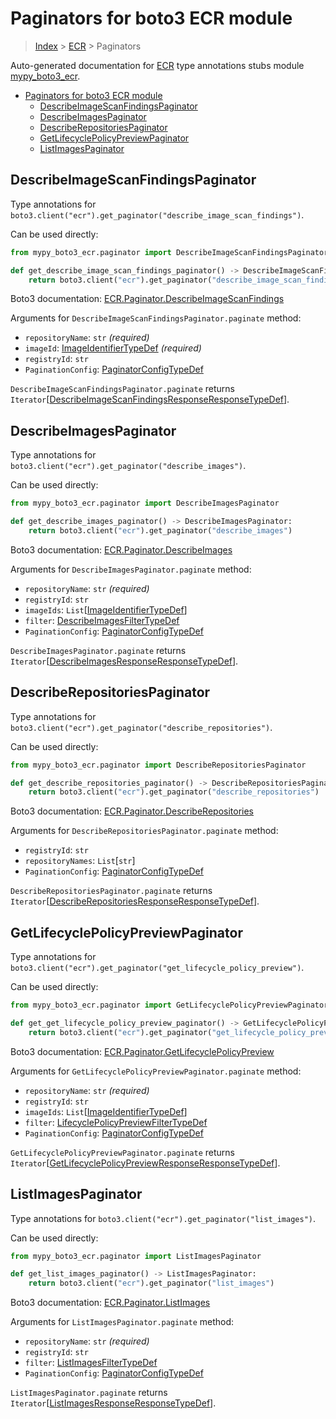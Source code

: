 # Paginators for boto3 ECR module

> [Index](..) > [ECR](.) > Paginators

Auto-generated documentation for
[ECR](https://boto3.amazonaws.com/v1/documentation/api/latest/reference/services/ecr.html#ECR)
type annotations stubs module
[mypy_boto3_ecr](https://pypi.org/project/mypy-boto3-ecr/).

- [Paginators for boto3 ECR module](#paginators-for-boto3-ecr-module)
  - [DescribeImageScanFindingsPaginator](#describeimagescanfindingspaginator)
  - [DescribeImagesPaginator](#describeimagespaginator)
  - [DescribeRepositoriesPaginator](#describerepositoriespaginator)
  - [GetLifecyclePolicyPreviewPaginator](#getlifecyclepolicypreviewpaginator)
  - [ListImagesPaginator](#listimagespaginator)

## DescribeImageScanFindingsPaginator

Type annotations for
`boto3.client("ecr").get_paginator("describe_image_scan_findings")`.

Can be used directly:

```python
from mypy_boto3_ecr.paginator import DescribeImageScanFindingsPaginator

def get_describe_image_scan_findings_paginator() -> DescribeImageScanFindingsPaginator:
    return boto3.client("ecr").get_paginator("describe_image_scan_findings")
```

Boto3 documentation:
[ECR.Paginator.DescribeImageScanFindings](https://boto3.amazonaws.com/v1/documentation/api/latest/reference/services/ecr.html#ECR.Paginator.DescribeImageScanFindings)

Arguments for `DescribeImageScanFindingsPaginator.paginate` method:

- `repositoryName`: `str` *(required)*
- `imageId`: [ImageIdentifierTypeDef](./type_defs.md#imageidentifiertypedef)
  *(required)*
- `registryId`: `str`
- `PaginationConfig`:
  [PaginatorConfigTypeDef](./type_defs.md#paginatorconfigtypedef)

`DescribeImageScanFindingsPaginator.paginate` returns
`Iterator`\[[DescribeImageScanFindingsResponseResponseTypeDef](./type_defs.md#describeimagescanfindingsresponseresponsetypedef)\].

## DescribeImagesPaginator

Type annotations for `boto3.client("ecr").get_paginator("describe_images")`.

Can be used directly:

```python
from mypy_boto3_ecr.paginator import DescribeImagesPaginator

def get_describe_images_paginator() -> DescribeImagesPaginator:
    return boto3.client("ecr").get_paginator("describe_images")
```

Boto3 documentation:
[ECR.Paginator.DescribeImages](https://boto3.amazonaws.com/v1/documentation/api/latest/reference/services/ecr.html#ECR.Paginator.DescribeImages)

Arguments for `DescribeImagesPaginator.paginate` method:

- `repositoryName`: `str` *(required)*
- `registryId`: `str`
- `imageIds`:
  `List`\[[ImageIdentifierTypeDef](./type_defs.md#imageidentifiertypedef)\]
- `filter`:
  [DescribeImagesFilterTypeDef](./type_defs.md#describeimagesfiltertypedef)
- `PaginationConfig`:
  [PaginatorConfigTypeDef](./type_defs.md#paginatorconfigtypedef)

`DescribeImagesPaginator.paginate` returns
`Iterator`\[[DescribeImagesResponseResponseTypeDef](./type_defs.md#describeimagesresponseresponsetypedef)\].

## DescribeRepositoriesPaginator

Type annotations for
`boto3.client("ecr").get_paginator("describe_repositories")`.

Can be used directly:

```python
from mypy_boto3_ecr.paginator import DescribeRepositoriesPaginator

def get_describe_repositories_paginator() -> DescribeRepositoriesPaginator:
    return boto3.client("ecr").get_paginator("describe_repositories")
```

Boto3 documentation:
[ECR.Paginator.DescribeRepositories](https://boto3.amazonaws.com/v1/documentation/api/latest/reference/services/ecr.html#ECR.Paginator.DescribeRepositories)

Arguments for `DescribeRepositoriesPaginator.paginate` method:

- `registryId`: `str`
- `repositoryNames`: `List`\[`str`\]
- `PaginationConfig`:
  [PaginatorConfigTypeDef](./type_defs.md#paginatorconfigtypedef)

`DescribeRepositoriesPaginator.paginate` returns
`Iterator`\[[DescribeRepositoriesResponseResponseTypeDef](./type_defs.md#describerepositoriesresponseresponsetypedef)\].

## GetLifecyclePolicyPreviewPaginator

Type annotations for
`boto3.client("ecr").get_paginator("get_lifecycle_policy_preview")`.

Can be used directly:

```python
from mypy_boto3_ecr.paginator import GetLifecyclePolicyPreviewPaginator

def get_get_lifecycle_policy_preview_paginator() -> GetLifecyclePolicyPreviewPaginator:
    return boto3.client("ecr").get_paginator("get_lifecycle_policy_preview")
```

Boto3 documentation:
[ECR.Paginator.GetLifecyclePolicyPreview](https://boto3.amazonaws.com/v1/documentation/api/latest/reference/services/ecr.html#ECR.Paginator.GetLifecyclePolicyPreview)

Arguments for `GetLifecyclePolicyPreviewPaginator.paginate` method:

- `repositoryName`: `str` *(required)*
- `registryId`: `str`
- `imageIds`:
  `List`\[[ImageIdentifierTypeDef](./type_defs.md#imageidentifiertypedef)\]
- `filter`:
  [LifecyclePolicyPreviewFilterTypeDef](./type_defs.md#lifecyclepolicypreviewfiltertypedef)
- `PaginationConfig`:
  [PaginatorConfigTypeDef](./type_defs.md#paginatorconfigtypedef)

`GetLifecyclePolicyPreviewPaginator.paginate` returns
`Iterator`\[[GetLifecyclePolicyPreviewResponseResponseTypeDef](./type_defs.md#getlifecyclepolicypreviewresponseresponsetypedef)\].

## ListImagesPaginator

Type annotations for `boto3.client("ecr").get_paginator("list_images")`.

Can be used directly:

```python
from mypy_boto3_ecr.paginator import ListImagesPaginator

def get_list_images_paginator() -> ListImagesPaginator:
    return boto3.client("ecr").get_paginator("list_images")
```

Boto3 documentation:
[ECR.Paginator.ListImages](https://boto3.amazonaws.com/v1/documentation/api/latest/reference/services/ecr.html#ECR.Paginator.ListImages)

Arguments for `ListImagesPaginator.paginate` method:

- `repositoryName`: `str` *(required)*
- `registryId`: `str`
- `filter`: [ListImagesFilterTypeDef](./type_defs.md#listimagesfiltertypedef)
- `PaginationConfig`:
  [PaginatorConfigTypeDef](./type_defs.md#paginatorconfigtypedef)

`ListImagesPaginator.paginate` returns
`Iterator`\[[ListImagesResponseResponseTypeDef](./type_defs.md#listimagesresponseresponsetypedef)\].
